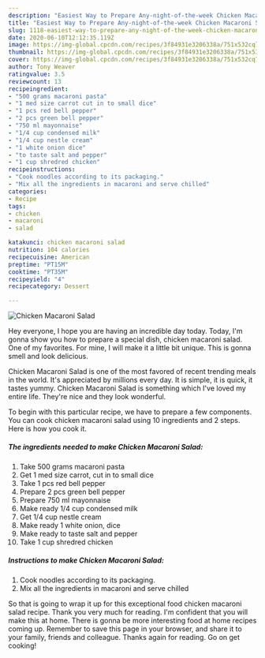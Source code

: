 ```yaml
---
description: "Easiest Way to Prepare Any-night-of-the-week Chicken Macaroni Salad"
title: "Easiest Way to Prepare Any-night-of-the-week Chicken Macaroni Salad"
slug: 1118-easiest-way-to-prepare-any-night-of-the-week-chicken-macaroni-salad
date: 2020-06-10T12:12:35.119Z
image: https://img-global.cpcdn.com/recipes/3f84931e3206338a/751x532cq70/chicken-macaroni-salad-recipe-main-photo.jpg
thumbnail: https://img-global.cpcdn.com/recipes/3f84931e3206338a/751x532cq70/chicken-macaroni-salad-recipe-main-photo.jpg
cover: https://img-global.cpcdn.com/recipes/3f84931e3206338a/751x532cq70/chicken-macaroni-salad-recipe-main-photo.jpg
author: Tony Weaver
ratingvalue: 3.5
reviewcount: 13
recipeingredient:
- "500 grams macaroni pasta"
- "1 med size carrot cut in to small dice"
- "1 pcs red bell pepper"
- "2 pcs green bell pepper"
- "750 ml mayonnaise"
- "1/4 cup condensed milk"
- "1/4 cup nestle cream"
- "1 white onion dice"
- "to taste salt and pepper"
- "1 cup shredred chicken"
recipeinstructions:
- "Cook noodles according to its packaging."
- "Mix all the ingredients in macaroni and serve chilled"
categories:
- Recipe
tags:
- chicken
- macaroni
- salad

katakunci: chicken macaroni salad 
nutrition: 104 calories
recipecuisine: American
preptime: "PT15M"
cooktime: "PT35M"
recipeyield: "4"
recipecategory: Dessert

---
```



![Chicken Macaroni Salad](https://img-global.cpcdn.com/recipes/3f84931e3206338a/751x532cq70/chicken-macaroni-salad-recipe-main-photo.jpg)

Hey everyone, I hope you are having an incredible day today. Today, I'm gonna show you how to prepare a special dish, chicken macaroni salad. One of my favorites. For mine, I will make it a little bit unique. This is gonna smell and look delicious.



Chicken Macaroni Salad is one of the most favored of recent trending meals in the world. It's appreciated by millions every day. It is simple, it is quick, it tastes yummy. Chicken Macaroni Salad is something which I've loved my entire life. They're nice and they look wonderful.


To begin with this particular recipe, we have to prepare a few components. You can cook chicken macaroni salad using 10 ingredients and 2 steps. Here is how you cook it.

<!--inarticleads1-->

##### The ingredients needed to make Chicken Macaroni Salad:

1. Take 500 grams macaroni pasta
1. Get 1 med size carrot, cut in to small dice
1. Take 1 pcs red bell pepper
1. Prepare 2 pcs green bell pepper
1. Prepare 750 ml mayonnaise
1. Make ready 1/4 cup condensed milk
1. Get 1/4 cup nestle cream
1. Make ready 1 white onion, dice
1. Make ready to taste salt and pepper
1. Take 1 cup shredred chicken




<!--inarticleads2-->

##### Instructions to make Chicken Macaroni Salad:

1. Cook noodles according to its packaging.
1. Mix all the ingredients in macaroni and serve chilled




So that is going to wrap it up for this exceptional food chicken macaroni salad recipe. Thank you very much for reading. I'm confident that you will make this at home. There is gonna be more interesting food at home recipes coming up. Remember to save this page in your browser, and share it to your family, friends and colleague. Thanks again for reading. Go on get cooking!

